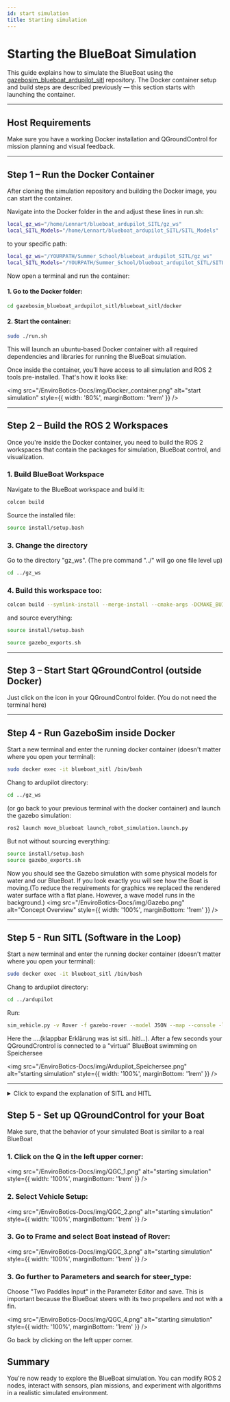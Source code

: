 ```yaml
---
id: start simulation
title: Starting simulation
---
```


# Starting the BlueBoat Simulation

This guide explains how to simulate the BlueBoat using the [gazebosim_blueboat_ardupilot_sitl](https://github.com/tum-erl/gazebosim_blueboat_ardupilot_sitl) repository. The Docker container setup and build steps are described previously — this section starts with launching the container.

---

## Host Requirements

Make sure you have a working Docker installation and QGroundControl for mission planning and visual feedback.

---

## Step 1 – Run the Docker Container

After cloning the simulation repository and building the Docker image, you can start the container.


Navigate into the Docker folder in the 
and adjust these lines in run.sh:

```bash
local_gz_ws="/home/Lennart/blueboat_ardupilot_SITL/gz_ws"
local_SITL_Models="/home/Lennart/blueboat_ardupilot_SITL/SITL_Models"
```
to your specific path:
```bash
local_gz_ws="/YOURPATH/Summer_School/blueboat_ardupilot_SITL/gz_ws"
local_SITL_Models="/YOURPATH/Summer_School/blueboat_ardupilot_SITL/SITL_Models"
```

Now open a terminal and run the container:
#### 1. Go to the Docker folder:
```bash
cd gazebosim_blueboat_ardupilot_sitl/blueboat_sitl/docker
```
#### 2. Start the container:
```bash
sudo ./run.sh
```

This will launch an ubuntu-based Docker container with all required dependencies and libraries for running the BlueBoat simulation.

Once inside the container, you’ll have access to all simulation and ROS 2 tools pre-installed. That's how it looks like:


<img src="/EnviroBotics-Docs/img/Docker_container.png" alt="start simulation" style={{ width: '80%', marginBottom: '1rem' }} />


---

## Step 2 – Build the ROS 2 Workspaces

Once you're inside the Docker container, you need to build the ROS 2 workspaces that contain the packages for simulation, BlueBoat control, and visualization.


### 1. Build BlueBoat Workspace

Navigate to the BlueBoat workspace and build it:

```bash
colcon build
```

Source the installed file:
```bash
source install/setup.bash
```

### 3. Change the directory
Go to the directory "gz_ws". (The pre command "../" will go one file level up)
```bash
cd ../gz_ws
```
### 4. Build this workspace too:
```bash
colcon build --symlink-install --merge-install --cmake-args -DCMAKE_BUILD_TYPE=RelWithDebInfo -DBUILD_TESTING=ON -DCMAKE_CXX_STANDARD=17
```
and source everything:

```bash
source install/setup.bash

source gazebo_exports.sh
```

---

## Step 3 – Start Start QGroundControl (outside Docker)

Just click on the icon in your QGroundControl folder. (You do not need the terminal here)

---

## Step 4 - Run GazeboSim inside Docker
Start a new terminal and enter the running docker container (doesn't matter where you open your terminal): 
```bash
sudo docker exec -it blueboat_sitl /bin/bash
```
Chang to ardupilot directory:
```bash
cd ../gz_ws
```
(or go back to your previous terminal with the docker container) and launch the gazebo simulation:
```bash
ros2 launch move_blueboat launch_robot_simulation.launch.py
```
But not without sourcing everything:
```bash
source install/setup.bash
source gazebo_exports.sh
```

Now you should see the Gazebo simulation with some physical models for water and our BlueBoat. If you look exactly you will see how the Boat is moving.(To reduce the requirements for graphics we replaced the rendered water surface with a flat plane. However, a wave model runs in the background.)
<img src="/EnviroBotics-Docs/img/Gazebo.png" alt="Concept Overview" style={{ width: '100%', marginBottom: '1rem' }} />

---

## Step 5 - Run SITL (Software in the Loop)

Start a new terminal and enter the running docker container (doesn't matter where you open your terminal): 
```bash
sudo docker exec -it blueboat_sitl /bin/bash
```
Chang to ardupilot directory:
```bash
cd ../ardupilot
```
Run:
```bash
sim_vehicle.py -v Rover -f gazebo-rover --model JSON --map --console -l 48.214611,11.720278,0,0
```
Here the ....(klappbar Erklärung was ist sitl...hitl...). After a few seconds your QGroundCrontrol is connected to a "virtual" BlueBoat swimming on Speichersee

<img src="/EnviroBotics-Docs/img/Ardupilot_Speichersee.png" alt="starting simulation" style={{ width: '100%', marginBottom: '1rem' }} />

---

<details>

<summary>Click to expand the explanation of SITL and HITL</summary>

Software-in-the-Loop (SITL)

**SITL** stands for Software in the Loop. It allows you to run the full autopilot software (e.g. ArduPilot) on your PC, without any physical hardware involved. The software behaves as if it were running on a real flight controller. Instead of receiving sensor data from real IMUs or GPS, it receives simulated sensor data (e.g. from Gazebo). Instead of sending real motor signals, it sends them to the simulated motors.

Benefits of SITL:

- No hardware needed — fast and easy testing
- Safer than real-world testing
- Reproducible and scriptable
- Ideal for early development

In SITL, you can test complete missions and control strategies — just like in the real system — but from your laptop.

---

Hardware-in-the-Loop (HITL) - just for your information

**HITL** stands for Hardware in the Loop. Here, the real autopilot hardware (e.g. a Pixhawk) is used, but connected to a simulated environment.
The physical flight controller receives simulated sensor data. The motor outputs are processed as if they were sent to real actuators — but are intercepted by the simulation.

Benefits of HITL:

- Tests real hardware behavior
- Helps identify hardware-related issues (e.g. timing, I/O)
- Great final step before deploying in the real world


</details>

## Step 5 - Set up QGroundControl for your Boat

Make sure, that the behavior of your simulated Boat is similar to a real BlueBoat  

### 1. Click on the Q in the left upper corner:

<img src="/EnviroBotics-Docs/img/QGC_1.png" alt="starting simulation" style={{ width: '100%', marginBottom: '1rem' }} />

### 2. Select Vehicle Setup:

<img src="/EnviroBotics-Docs/img/QGC_2.png" alt="starting simulation" style={{ width: '100%', marginBottom: '1rem' }} />

### 3. Go to Frame and select Boat instead of Rover:

<img src="/EnviroBotics-Docs/img/QGC_3.png" alt="starting simulation" style={{ width: '100%', marginBottom: '1rem' }} />

### 3. Go further to Parameters and search for steer_type:
Choose "Two Paddles Input" in the Parameter Editor and save. This is important because the BlueBoat steers with its two propellers and not with a fin. 

<img src="/EnviroBotics-Docs/img/QGC_4.png" alt="starting simulation" style={{ width: '100%', marginBottom: '1rem' }} />

Go back by clicking on the left upper corner.

## Summary

You're now ready to explore the BlueBoat simulation. You can modify ROS 2 nodes, interact with sensors, plan missions, and experiment with algorithms in a realistic simulated environment.